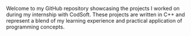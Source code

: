 Welcome to my GitHub repository showcasing the projects I worked on during my internship with CodSoft. These projects are written in C++ and represent a blend of my learning experience and practical application of programming concepts.
